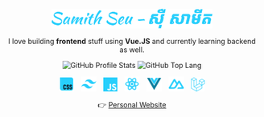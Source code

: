 <p align="center"><img width=320 src="imgs/name.svg" alt="Samith Seu - ស៊ឺ សាមីត"/></p>

<p align="center">
  I love building <b>frontend</b> stuff using <b>Vue.JS</b> and currently learning backend as well.
</p>

<p align="center">
  <img src="https://github-readme-stats.vercel.app/api?username=samithseu&show_icons=true&theme=dark&title_color=27CFFC&icon_color=27CFFC&border_color=1C5062&text_color=FFFFFF&hide_title=true&border_radius=8&bg_color=00000000&rank_icon=github#gh-dark-mode-only" alt="GitHub Profile Stats" />
  <img src="https://github-readme-stats.vercel.app/api/top-langs/?username=samithseu&theme=dark&layout=compact&border_color=1C5062&text_color=27CFFC&title_color=27CFFC&border_radius=8&bg_color=00000000&hide=html&langs_count=6#gh-dark-mode-only" alt="GitHub Top Lang" />
</p>

<p align="center">
  <a href="https://developer.mozilla.org/en-US/docs/Web/CSS"><img hspace="5"  title="CSS" height=30 src="imgs/Css.svg" alt="CSS" /></a>
  <a href="https://tailwindcss.com/"><img hspace="5"  title="Tailwind CSS" height=30 src="imgs/FileIconsTailwind.svg" alt="Tailwind CSS" /></a>
  <a href="https://developer.mozilla.org/en-US/docs/Web/JavaScript"><img hspace="5"  title="JavaScript" height=28 src="imgs/JavascriptFill.svg" alt="JavaScript" /></a>
  <a href="https://react.dev/"><img hspace="5"  title="React.JS" height=30 src="imgs/React.svg" alt="React.JS" /></a>
  <a href="https://vuejs.org/"><img hspace="5"  title="Vue.JS" height=30 src="imgs/Vue.svg" alt="Vue.JS" /></a>
  <a href="https://nuxt.com/"><img hspace="5"  title="Nuxt.JS" height=30 src="imgs/SimpleIconsNuxt.svg" alt="Nuxt.JS" /></a>
  <a href="https://laravel.com/"><img hspace="5"  title="Laravel" height=28 src="imgs/Laravel.svg" alt="Laravel" /></a>
</p>

<p align="center">
  👉 <a href="https://samithseu.vercel.app">Personal Website</a>
</p>
